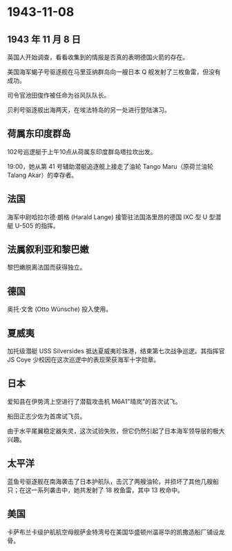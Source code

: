 # 1943-11-08

## 1943 年 11 月 8 日

英国人开始调查，看看收集到的情报是否真的表明德国火箭的存在。

美国海军蝎子号驱逐舰在马里亚纳群岛向一艘日本 Q
舰发射了三枚鱼雷，但没有成功。

司令官池田俊作被任命为谷风队队长。

贝利号驱逐舰出海两天，在埃法特岛的另一处进行登陆演习。

## 荷属东印度群岛

102号巡逻艇于上午10点从荷属东印度群岛塔拉坎出发。

19:00，她从第 41 号辅助潜艇追逐舰上接走了油轮 Tango Maru（原荷兰油轮
Talang Akar）的幸存者。

## 法国

海军中尉哈拉尔德·朗格 (Harald Lange) 接管驻法国洛里昂的德国 IXC 型 U
型潜艇 U-505 的指挥。

## 法属叙利亚和黎巴嫩

黎巴嫩脱离法国而获得独立。

## 德国

奥托·文舍 (Otto Wünsche) 投入使用。

## 夏威夷

加托级潜艇 USS Silversides
抵达夏威夷珍珠港，结束第七次战争巡逻。其指挥官 JS Coye
少校因在这次巡逻中的表现荣获海军十字勋章。

## 日本

爱知县在伊势湾上空进行了潜载攻击机 M6A1"晴岚"的首次试飞。

船田正志少佐为首席试飞员。

由于水平尾翼稳定器失灵，这次试验失败，但它仍然引起了日本海军领导层的极大兴趣。

## 太平洋

蓝鱼号驱逐舰在南海袭击了日本护航队，击沉了两艘油轮，并损坏了其他几艘船只；在这一系列袭击中，她共发射了
18 枚鱼雷，其中 13 枚命中。

## 美国

卡萨布兰卡级护航航空母舰萨金特湾号在美国华盛顿州温哥华的凯撒造船厂铺设龙骨。

